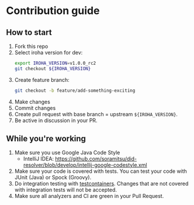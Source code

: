 # Contribution guide

## How to start

1. Fork this repo
2. Select iroha version for dev:
    ```bash
    export IROHA_VERSION=v1.0.0_rc2
    git checkout ${IROHA_VERSION}
    ```
2. Create feature branch:
    ```bash
    git checkout -b feature/add-something-exciting
    ```
3. Make changes
4. Commit changes
5. Create pull request with base branch = upstream `${IROHA_VERSION}`.
6. Be active in discussion in your PR.


## While you're working

1. Make sure you use Google Java Code Style
    - IntelliJ IDEA: https://github.com/soramitsu/did-resolver/blob/develop/intellij-google-codestyle.xml
2. Make sure your code is covered with tests. You can test your code with JUnit (Java) or Spock (Groovy).
3. Do integration testing with [testcontainers](./testcontainers). Changes that are not covered with integration tests will not be accepted.
3. Make sure all analyzers and CI are green in your Pull Request.
